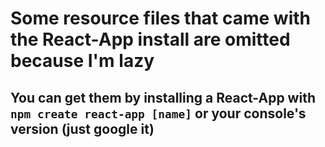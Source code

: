 # Some resource files that came with the React-App install are omitted because I'm lazy
## You can get them by installing a React-App with `npm create react-app [name]` or your console's version (just google it)
